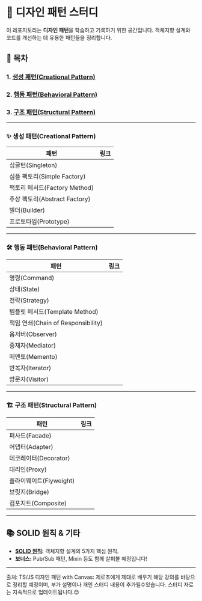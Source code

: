# 🎨 디자인 패턴 스터디

이 레포지토리는 **디자인 패턴**을 학습하고 기록하기 위한 공간입니다. 객체지향 설계와 코드를 개선하는 데 유용한 패턴들을 정리합니다.

## 📜 목차

### 1. [생성 패턴(Creational Pattern)](#-생성-패턴creational-pattern)

### 2. [행동 패턴(Behavioral Pattern)](#-행동-패턴behavioral-pattern)

### 3. [구조 패턴(Structural Pattern)](#-구조-패턴structural-pattern)

---

### ✨ 생성 패턴(Creational Pattern)

| **패턴**                      | **링크** |
| ----------------------------- | -------- |
| 싱글턴(Singleton)             |          |
| 심플 팩토리(Simple Factory)   |          |
| 팩토리 메서드(Factory Method) |          |
| 추상 팩토리(Abstract Factory) |          |
| 빌더(Builder)                 |          |
| 프로토타입(Prototype)         |          |

---

### 🛠 행동 패턴(Behavioral Pattern)

| **패턴**                           | **링크** |
| ---------------------------------- | -------- |
| 명령(Command)                      |          |
| 상태(State)                        |          |
| 전략(Strategy)                     |          |
| 템플릿 메서드(Template Method)     |          |
| 책임 연쇄(Chain of Responsibility) |          |
| 옵저버(Observer)                   |          |
| 중재자(Mediator)                   |          |
| 메멘토(Memento)                    |          |
| 반복자(Iterator)                   |          |
| 방문자(Visitor)                    |          |

---

### 🏗 구조 패턴(Structural Pattern)

| **패턴**                | **링크** |
| ----------------------- | -------- |
| 퍼사드(Facade)          |          |
| 어댑터(Adapter)         |          |
| 데코레이터(Decorator)   |          |
| 대리인(Proxy)           |          |
| 플라이웨이트(Flyweight) |          |
| 브릿지(Bridge)          |          |
| 컴포지트(Composite)     |          |

---

## 📚 SOLID 원칙 & 기타

- **[SOLID 원칙](#):** 객체지향 설계의 5가지 핵심 원칙.
- **보너스:** Pub/Sub 패턴, Mixin 등도 함께 살펴볼 예정입니다!

---

출처: TS/JS 디자인 패턴 with Canvas: 제로초에게 제대로 배우기
해당 강의를 바탕으로 정리할 예정이며, 부가 설명이나 개인 스터디 내용이 추가될수있습니다.
스터디 자료는 지속적으로 업데이트됩니다.😊
